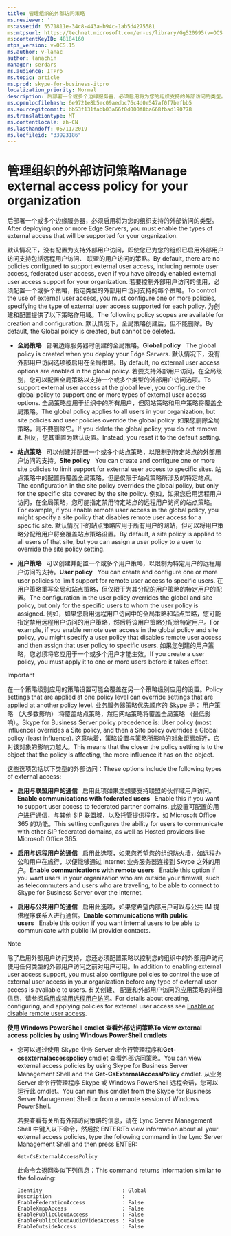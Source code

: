 ```yaml
---
title: 管理组织的外部访问策略
ms.reviewer: ''
ms:assetid: 5571811e-34c8-443a-b94c-1ab5d4275581
ms:mtpsurl: https://technet.microsoft.com/en-us/library/Gg520995(v=OCS.15)
ms:contentKeyID: 48184160
mtps_version: v=OCS.15
ms.author: v-lanac
author: lanachin
manager: serdars
ms.audience: ITPro
ms.topic: article
ms.prod: skype-for-business-itpro
localization_priority: Normal
description: 后部署一个或多个边缘服务器，必须启用将为您的组织支持的外部访问的类型。
ms.openlocfilehash: 6e9721e8b5ec09aedbc76c4d0e547af0f7befbb5
ms.sourcegitcommit: bb53f131fabb03a66f0d000f8ba668fbad190778
ms.translationtype: MT
ms.contentlocale: zh-CN
ms.lasthandoff: 05/11/2019
ms.locfileid: "33923186"
---
```

# <a name="manage-external-access-policy-for-your-organization"></a><span data-ttu-id="8d6c3-103">管理组织的外部访问策略</span><span class="sxs-lookup"><span data-stu-id="8d6c3-103">Manage external access policy for your organization</span></span>

<span data-ttu-id="8d6c3-104">后部署一个或多个边缘服务器，必须启用将为您的组织支持的外部访问的类型。</span><span class="sxs-lookup"><span data-stu-id="8d6c3-104">After deploying one or more Edge Servers, you must enable the types of external access that will be supported for your organization.</span></span>

<span data-ttu-id="8d6c3-105">默认情况下，没有配置为支持外部用户访问，即使您已为您的组织已启用外部用户访问支持包括远程用户访问、 联盟的用户访问的策略。</span><span class="sxs-lookup"><span data-stu-id="8d6c3-105">By default, there are no policies configured to support external user access, including remote user access, federated user access, even if you have already enabled external user access support for your organization.</span></span> <span data-ttu-id="8d6c3-106">若要控制外部用户访问的使用，必须配置一个或多个策略，指定类型的外部用户访问支持的每个策略。</span><span class="sxs-lookup"><span data-stu-id="8d6c3-106">To control the use of external user access, you must configure one or more policies, specifying the type of external user access supported for each policy.</span></span> <span data-ttu-id="8d6c3-107">为创建和配置提供了以下策略作用域。</span><span class="sxs-lookup"><span data-stu-id="8d6c3-107">The following policy scopes are available for creation and configuration.</span></span> <span data-ttu-id="8d6c3-108">默认情况下，全局策略创建后，但不能删除。</span><span class="sxs-lookup"><span data-stu-id="8d6c3-108">By default, the Global policy is created, but cannot be deleted.</span></span>

  - <span data-ttu-id="8d6c3-109">**全局策略**   部署边缘服务器时创建的全局策略。</span><span class="sxs-lookup"><span data-stu-id="8d6c3-109">**Global policy**   The global policy is created when you deploy your Edge Servers.</span></span> <span data-ttu-id="8d6c3-110">默认情况下，没有外部用户访问选项被启用在全局策略。</span><span class="sxs-lookup"><span data-stu-id="8d6c3-110">By default, no external user access options are enabled in the global policy.</span></span> <span data-ttu-id="8d6c3-111">若要支持外部用户访问，在全局级别，您可以配置全局策略以支持一个或多个类型的外部用户访问选项。</span><span class="sxs-lookup"><span data-stu-id="8d6c3-111">To support external user access at the global level, you configure the global policy to support one or more types of external user access options.</span></span> <span data-ttu-id="8d6c3-112">全局策略应用于组织中的所有用户，但网站策略和用户策略将覆盖全局策略。</span><span class="sxs-lookup"><span data-stu-id="8d6c3-112">The global policy applies to all users in your organization, but site policies and user policies override the global policy.</span></span> <span data-ttu-id="8d6c3-113">如果您删除全局策略，则不要删除它。</span><span class="sxs-lookup"><span data-stu-id="8d6c3-113">If you delete the global policy, you do not remove it.</span></span> <span data-ttu-id="8d6c3-114">相反，您其重置为默认设置。</span><span class="sxs-lookup"><span data-stu-id="8d6c3-114">Instead, you reset it to the default setting.</span></span>

  - <span data-ttu-id="8d6c3-115">**站点策略**   可以创建并配置一个或多个站点策略，以限制到特定站点的外部用户访问的支持。</span><span class="sxs-lookup"><span data-stu-id="8d6c3-115">**Site policy**   You can create and configure one or more site policies to limit support for external user access to specific sites.</span></span> <span data-ttu-id="8d6c3-116">站点策略中的配置将覆盖全局策略，但是仅限于站点策略所涉及的特定站点。</span><span class="sxs-lookup"><span data-stu-id="8d6c3-116">The configuration in the site policy overrides the global policy, but only for the specific site covered by the site policy.</span></span> <span data-ttu-id="8d6c3-117">例如，如果您启用远程用户访问，在全局策略，您可能指定禁用特定站点的远程用户访问的站点策略。</span><span class="sxs-lookup"><span data-stu-id="8d6c3-117">For example, if you enable remote user access in the global policy, you might specify a site policy that disables remote user access for a specific site.</span></span> <span data-ttu-id="8d6c3-118">默认情况下的站点策略应用于所有用户的网站，但可以将用户策略分配给用户将会覆盖站点策略设置。</span><span class="sxs-lookup"><span data-stu-id="8d6c3-118">By default, a site policy is applied to all users of that site, but you can assign a user policy to a user to override the site policy setting.</span></span>

  - <span data-ttu-id="8d6c3-119">**用户策略**   可以创建并配置一个或多个用户策略，以限制为特定用户的远程用户访问的支持。</span><span class="sxs-lookup"><span data-stu-id="8d6c3-119">**User policy**   You can create and configure one or more user policies to limit support for remote user access to specific users.</span></span> <span data-ttu-id="8d6c3-120">在用户策略重写全局和站点策略，但仅限于为其分配的用户策略的特定用户的配置。</span><span class="sxs-lookup"><span data-stu-id="8d6c3-120">The configuration in the user policy overrides the global and site policy, but only for the specific users to whom the user policy is assigned.</span></span> <span data-ttu-id="8d6c3-121">例如，如果您启用远程用户访问中的全局策略和站点策略，您可能指定禁用远程用户访问的用户策略，然后将该用户策略分配给特定用户。</span><span class="sxs-lookup"><span data-stu-id="8d6c3-121">For example, if you enable remote user access in the global policy and site policy, you might specify a user policy that disables remote user access and then assign that user policy to specific users.</span></span> <span data-ttu-id="8d6c3-122">如果您创建的用户策略，您必须将它应用于一个或多个用户才能生效。</span><span class="sxs-lookup"><span data-stu-id="8d6c3-122">If you create a user policy, you must apply it to one or more users before it takes effect.</span></span>


> [!IMPORTANT]  
> <span data-ttu-id="8d6c3-123">在一个策略级别应用的策略设置可能会覆盖在另一个策略级别应用的设置。</span><span class="sxs-lookup"><span data-stu-id="8d6c3-123">Policy settings that are applied at one policy level can override settings that are applied at another policy level.</span></span> <span data-ttu-id="8d6c3-124">业务服务器策略优先顺序的 Skype 是： 用户策略 （大多数影响） 将覆盖站点策略，然后网站策略将覆盖全局策略 （最低影响）。</span><span class="sxs-lookup"><span data-stu-id="8d6c3-124">Skype for Business Server policy precedence is: User policy (most influence) overrides a Site policy, and then a Site policy overrides a Global policy (least influence).</span></span> <span data-ttu-id="8d6c3-125">这意味着，策略设置与策略所影响的对象距离越近，它对该对象的影响力越大。</span><span class="sxs-lookup"><span data-stu-id="8d6c3-125">This means that the closer the policy setting is to the object that the policy is affecting, the more influence it has on the object.</span></span>


<span data-ttu-id="8d6c3-126">这些选项包括以下类型的外部访问：</span><span class="sxs-lookup"><span data-stu-id="8d6c3-126">These options include the following types of external access:</span></span>

  - <span data-ttu-id="8d6c3-127">**启用与联盟用户的通信**   启用此项如果您想要支持联盟的伙伴域用户访问。</span><span class="sxs-lookup"><span data-stu-id="8d6c3-127">**Enable communications with federated users**   Enable this if you want to support user access to federated partner domains.</span></span> <span data-ttu-id="8d6c3-128">此设置可配置的用户进行通信，与其他 SIP 联盟域，以及托管提供程序，如 Microsoft Office 365 的功能。</span><span class="sxs-lookup"><span data-stu-id="8d6c3-128">This setting configures the ability for users to communicate with other SIP federated domains, as well as Hosted providers like Microsoft Office 365.</span></span> 


  - <span data-ttu-id="8d6c3-129">**启用与远程用户的通信**   启用此选项，如果您希望您的组织防火墙，如远程办公和用户在旅行，以便能够通过 Internet 业务服务器连接到 Skype 之外的用户。</span><span class="sxs-lookup"><span data-stu-id="8d6c3-129">**Enable communications with remote users**   Enable this option if you want users in your organization who are outside your firewall, such as telecommuters and users who are traveling, to be able to connect to Skype for Business Server over the Internet.</span></span>

  - <span data-ttu-id="8d6c3-130">**启用与公共用户的通信**   启用此选项，如果您希望内部用户可以与公共 IM 提供程序联系人进行通信。</span><span class="sxs-lookup"><span data-stu-id="8d6c3-130">**Enable communications with public users**   Enable this option if you want internal users to be able to communicate with public IM provider contacts.</span></span>
   

> [!NOTE]  
> <span data-ttu-id="8d6c3-131">除了启用外部用户访问支持，您还必须配置策略以控制您的组织中的外部用户访问使用任何类型的外部用户访问之前对用户可用。</span><span class="sxs-lookup"><span data-stu-id="8d6c3-131">In addition to enabling external user access support, you must also configure policies to control the use of external user access in your organization before any type of external user access is available to users.</span></span> <span data-ttu-id="8d6c3-132">有关创建、 配置和外部用户访问的应用策略的详细信息，请参阅[启用或禁用远程用户访问](../access-edge/enable-or-disable-remote-user-access.md)。</span><span class="sxs-lookup"><span data-stu-id="8d6c3-132">For details about creating, configuring, and applying policies for external user access see [Enable or disable remote user access](../access-edge/enable-or-disable-remote-user-access.md).</span></span>



<span data-ttu-id="8d6c3-133">**使用 Windows PowerShell cmdlet 查看外部访问策略**</span><span class="sxs-lookup"><span data-stu-id="8d6c3-133">**To view external access policies by using Windows PowerShell cmdlets**</span></span>

  - <span data-ttu-id="8d6c3-134">您可以通过使用 Skype 业务 Server 命令行管理程序和**Get-csexternalaccesspolicy** cmdlet 查看外部访问策略。</span><span class="sxs-lookup"><span data-stu-id="8d6c3-134">You can view external access policies by using Skype for Business Server Management Shell and the **Get-CsExternalAccessPolicy** cmdlet.</span></span> <span data-ttu-id="8d6c3-135">从业务 Server 命令行管理程序 Skype 或 Windows PowerShell 远程会话，您可以运行此 cmdlet。</span><span class="sxs-lookup"><span data-stu-id="8d6c3-135">You can run this cmdlet from the Skype for Business Server Management Shell or from a remote session of Windows PowerShell.</span></span> 
    
    <span data-ttu-id="8d6c3-136">若要查看有关所有外部访问策略的信息，请在 Lync Server Management Shell 中键入以下命令，然后按 ENTER:</span><span class="sxs-lookup"><span data-stu-id="8d6c3-136">To view information about all your external access policies, type the following command in the Lync Server Management Shell and then press ENTER:</span></span>
    
    `Get-CsExternalAccessPolicy`
    
    <span data-ttu-id="8d6c3-137">此命令会返回类似下列信息：</span><span class="sxs-lookup"><span data-stu-id="8d6c3-137">This command returns information similar to the following:</span></span>
    
    ```
    Identity                          : Global
    Description                       :
    EnableFederationAccess            : False
    EnableXmppAccess                  : False
    EnablePublicCloudAccess           : False
    EnablePublicCloudAudioVideoAccess : False
    EnableOutsideAccess               : False
    ```
